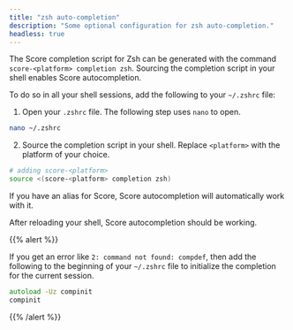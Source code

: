 ```yaml
---
title: "zsh auto-completion"
description: "Some optional configuration for zsh auto-completion."
headless: true
---
```


The Score completion script for Zsh can be generated with the command `score-<platform> completion zsh`. Sourcing the completion script in your shell enables Score autocompletion.

To do so in all your shell sessions, add the following to your `~/.zshrc` file:

1. Open your `.zshrc` file. The following step uses `nano` to open.

```bash
nano ~/.zshrc
```

2. Source the completion script in your shell. Replace `<platform>` with the platform of your choice.

```zsh
# adding score-<platform>
source <(score-<platform> completion zsh)
```

If you have an alias for Score, Score autocompletion will automatically work with it.

After reloading your shell, Score autocompletion should be working.

{{% alert %}}

If you get an error like `2: command not found: compdef`, then add the following to the beginning of your `~/.zshrc` file to initialize the completion for the current session.

```zsh
autoload -Uz compinit
compinit
```

{{% /alert %}}
